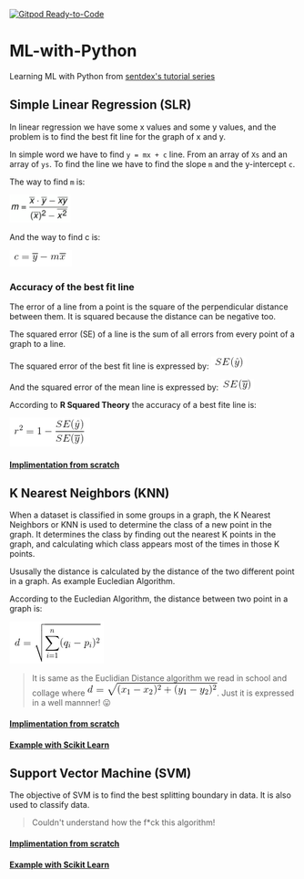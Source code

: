 [![Gitpod Ready-to-Code](https://img.shields.io/badge/Gitpod-Ready--to--Code-blue?logo=gitpod)](https://gitpod.io/#https://github.com/KhanShaheb34/ML-with-Python) 

# ML-with-Python
Learning ML with Python from [sentdex's tutorial series](https://www.youtube.com/playlist?list=PLQVvvaa0QuDfKTOs3Keq_kaG2P55YRn5v)

## Simple Linear Regression (SLR)
In linear regression we have some x values and some y values, and the problem is to find the best fit line for the graph of x and y.

In simple word we have to find `y = mx + c` line. From an array of `Xs` and an array of `ys`. To find the line we have to find the slope `m` and the y-intercept `c`.

The way to find `m` is:

![SLR Slope](/Images/slr-slope.png)

And the way to find c is:

![SLR y-intercept](/Images/slr-y-intercept.png)

### Accuracy of the best fit line
The error of a line from a point is the square of the perpendicular distance between them. It is squared because the distance can be negative too.

The squared error (SE) of a line is the sum of all errors from every point of a graph to a line.

The squared error of the best fit line is expressed by: ![SE(best-fit-line)](/Images/se-bfl.png)

And the squared error of the mean line is expressed by: ![SE(mean-line)](/Images/se-meanline.png)

According to **R Squared Theory** the accuracy of a best fite line is:

![R-squared Theory](/Images/r-squared.png)

#### [Implimentation from scratch](/simple_linear_regression/Simple_Linear_Regression.ipynb)

## K Nearest Neighbors (KNN)
When a dataset is classified in some groups in a graph, the K Nearest Neighbors or KNN is used to determine the class of a new point in the graph. It determines the class by finding out the nearest K points in the graph, and calculating which class appears most of the times in those K points.

Ususally the distance is calculated by the distance of the two different point in a graph. As example Eucledian Algorithm.

According to the Eucledian Algorithm, the distance between two point in a graph is:

![Euclidean Distance](/Images/euclid_dist.png)

> It is same as the Euclidian Distance algorithm we read in school and collage where ![Two Dimensional Euclidean Distance](/Images/euclid_dist_simp.gif). Just it is expressed in a well mannner! 😛

#### [Implimentation from scratch](/k_nearest_neighbors/K_Nearest_Neighbors.ipynb)
#### [Example with Scikit Learn](/using_sklearn/k_nearest_neighbors/K_Nearest_Neighbors.ipynb)

## Support Vector Machine (SVM)
The objective of SVM is to find the best splitting boundary in data. It is also used to classify data.

> Couldn't understand how the f\*ck this algorithm!

#### [Implimentation from scratch](/Support_Vector_Machine/Support_Vector_Machine.ipynb)
#### [Example with Scikit Learn](/using_sklearn/support_vector_machine/Support_Vector_Machine.ipynb)
